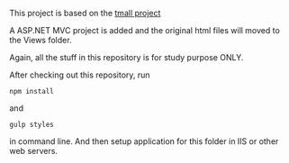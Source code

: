 This project is based on the [tmall project](https://github.com/yyou/tmall.git)

A ASP.NET MVC project is added and the original html files will moved to the Views folder.

Again, all the stuff in this repository is for study purpose ONLY.

After checking out this repository, run

```
npm install
```

and
 
```
gulp styles
```

in command line. And then setup application for this folder in IIS or other web servers.

